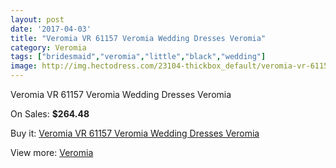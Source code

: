 ```yaml
---
layout: post
date: '2017-04-03'
title: "Veromia VR 61157 Veromia Wedding Dresses Veromia"
category: Veromia
tags: ["bridesmaid","veromia","little","black","wedding"]
image: http://img.hectodress.com/23104-thickbox_default/veromia-vr-61157-veromia-wedding-dresses-veromia.jpg
---
```

Veromia VR 61157 Veromia Wedding Dresses Veromia

On Sales: **$264.48**
<a href="https://www.hectodress.com/veromia/10716-veromia-vr-61157-veromia-wedding-dresses-veromia.html"><amp-img layout="responsive" width="600" height="600" src="//img.hectodress.com/23104-thickbox_default/veromia-vr-61157-veromia-wedding-dresses-veromia.jpg" alt="Veromia VR 61157 Veromia Wedding Dresses Veromia 0" /></a>
<a href="https://www.hectodress.com/veromia/10716-veromia-vr-61157-veromia-wedding-dresses-veromia.html"><amp-img layout="responsive" width="600" height="600" src="//img.hectodress.com/23105-thickbox_default/veromia-vr-61157-veromia-wedding-dresses-veromia.jpg" alt="Veromia VR 61157 Veromia Wedding Dresses Veromia 1" /></a>

Buy it: [Veromia VR 61157 Veromia Wedding Dresses Veromia](https://www.hectodress.com/veromia/10716-veromia-vr-61157-veromia-wedding-dresses-veromia.html "Veromia VR 61157 Veromia Wedding Dresses Veromia")

View more: [Veromia](https://www.hectodress.com/171-veromia "Veromia")